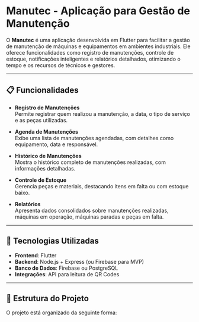 # Manutec - Aplicação para Gestão de Manutenção

O **Manutec** é uma aplicação desenvolvida em Flutter para facilitar a gestão de manutenção de máquinas e equipamentos em ambientes industriais. Ele oferece funcionalidades como registro de manutenções, controle de estoque, notificações inteligentes e relatórios detalhados, otimizando o tempo e os recursos de técnicos e gestores.

---

## 📋 Funcionalidades

- **Registro de Manutenções**  
  Permite registrar quem realizou a manutenção, a data, o tipo de serviço e as peças utilizadas.

- **Agenda de Manutenções**  
  Exibe uma lista de manutenções agendadas, com detalhes como equipamento, data e responsável.

- **Histórico de Manutenções**  
  Mostra o histórico completo de manutenções realizadas, com informações detalhadas.

- **Controle de Estoque**  
  Gerencia peças e materiais, destacando itens em falta ou com estoque baixo.

- **Relatórios**  
  Apresenta dados consolidados sobre manutenções realizadas, máquinas em operação, máquinas paradas e peças em falta.

---

## 🚀 Tecnologias Utilizadas

- **Frontend**: Flutter  
- **Backend**: Node.js + Express (ou Firebase para MVP)  
- **Banco de Dados**: Firebase ou PostgreSQL  
- **Integrações**: API para leitura de QR Codes  

---

## 📂 Estrutura do Projeto

O projeto está organizado da seguinte forma:
